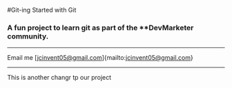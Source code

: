 #Git-ing Started with Git

### A fun project to learn git as part of the **DevMarketer community.

---
Email me [jcinvent05@gmail.com]{mailto:jcinvent05@gmail.com}

---

This is another changr tp our project 